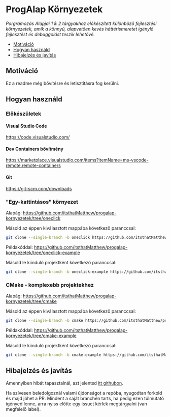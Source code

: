 # ProgAlap Környezetek

*Porgramozás Alapjai 1 & 2 tárgyakhoz előkészített különböző fejlesztési környezetek, amik a könnyű, alapvetően kevés háttérismeretet igénylő fejlesztést és debuggolást teszik lehetővé.*

- [Motiváció](#motiváció)
- [Hogyan használd](#hogyan-használd)
- [Hibajelzés és javítás](#hibajelzés-és-javítás)

## Motiváció

Ez a readme még bővítésre és letisztításra fog kerülni.

## Hogyan használd

### Előkészületek

#### Visual Studio Code

<https://code.visualstudio.com/>

#### Dev Containers bővítmény

<https://marketplace.visualstudio.com/items?itemName=ms-vscode-remote.remote-containers>

#### Git

<https://git-scm.com/downloads>

### "Egy-kattintásos" környezet

Alapág: <https://github.com/itsthatMatthew/progalap-kornyezetek/tree/oneclick>

Másold az éppen kiválasztott mappába következő paranccsal:

```sh
git clone --single-branch -b oneclick https://github.com/itsthatMatthew/progalap-kornyezetek .
```

Példakóddal: <https://github.com/itsthatMatthew/progalap-kornyezetek/tree/oneclick-example>

Másold le kiinduló projektként következő paranccsal:

```sh
git clone --single-branch -b oneclick-example https://github.com/itsthatMatthew/progalap-kornyezetek
```

### CMake - komplexebb projektekhez

Alapág: <https://github.com/itsthatMatthew/progalap-kornyezetek/tree/cmake>

Másold az éppen kiválasztott mappába következő paranccsal:

```sh
git clone --single-branch -b cmake https://github.com/itsthatMatthew/progalap-kornyezetek .
```

Példakóddal: <https://github.com/itsthatMatthew/progalap-kornyezetek/tree/cmake-example>

Másold le kiinduló projektként következő paranccsal:

```sh
git clone --single-branch -b cmake-example https://github.com/itsthatMatthew/progalap-kornyezetek
```

## Hibajelzés és javítás

Amennyiben hibát tapasztalnál, azt jelentsd [itt githubon](https://github.com/itsthatMatthew/progalap-kornyezetek/issues/new).

Ha szívesen beledolgoznál valami újdonságot a repóba, nyugodtan forkold és majd jöhet a PR. Mindent a saját branchén tarts, ha pedig ezen túlmutató igényed lenne, arra nyiss előtte egy issuet kérlek megtárgyalni (van megfelelő label).